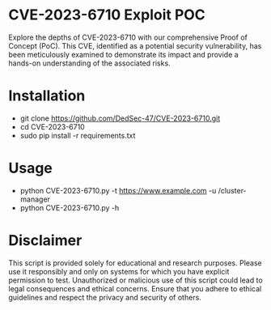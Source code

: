 # CVE-2023-6710 Exploit POC
Explore the depths of CVE-2023-6710 with our comprehensive Proof of Concept (PoC). This CVE, identified as a potential security vulnerability, has been meticulously examined to demonstrate its impact and provide a hands-on understanding of the associated risks.

# Installation
- git clone https://github.com/DedSec-47/CVE-2023-6710.git 
- cd CVE-2023-6710
- sudo pip install -r requirements.txt

# Usage
- python CVE-2023-6710.py -t https://www.example.com -u /cluster-manager
- python CVE-2023-6710.py -h

# Disclaimer
This script is provided solely for educational and research purposes. Please use it responsibly and only on systems for which you have explicit permission to test. Unauthorized or malicious use of this script could lead to legal consequences and ethical concerns. Ensure that you adhere to ethical guidelines and respect the privacy and security of others.



